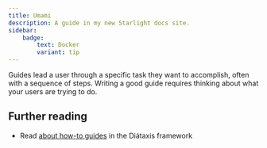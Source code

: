 ```yaml
---
title: Umami
description: A guide in my new Starlight docs site.
sidebar:
    badge:
        text: Docker
        variant: tip
---
```


Guides lead a user through a specific task they want to accomplish, often with a sequence of steps.
Writing a good guide requires thinking about what your users are trying to do.

## Further reading

- Read [about how-to guides](https://diataxis.fr/how-to-guides/) in the Diátaxis framework
